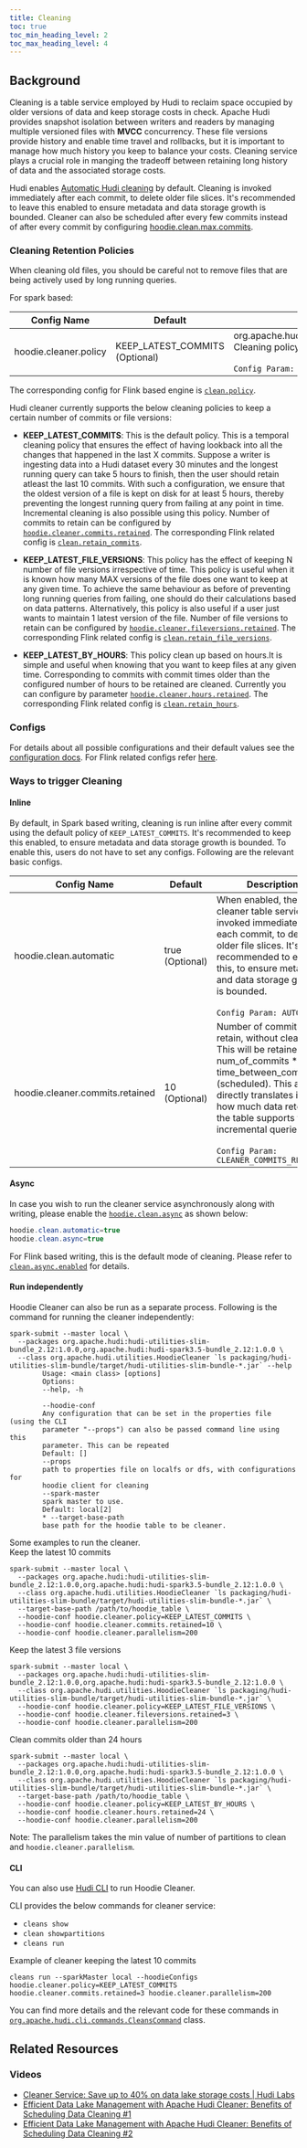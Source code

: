 ```yaml
---
title: Cleaning
toc: true
toc_min_heading_level: 2
toc_max_heading_level: 4
---
```

## Background
Cleaning is a table service employed by Hudi to reclaim space occupied by older versions of data and keep storage costs 
in check. Apache Hudi provides snapshot isolation between writers and readers by managing multiple versioned files with **MVCC** 
concurrency. These file versions provide history and enable time travel and rollbacks, but it is important to manage 
how much history you keep to balance your costs. Cleaning service plays a crucial role in manging the tradeoff between 
retaining long history of data and the associated storage costs.  

Hudi enables [Automatic Hudi cleaning](/docs/configurations/#hoodiecleanautomatic) by default. Cleaning is invoked 
immediately after each commit, to delete older file slices. It's recommended to leave this enabled to ensure metadata 
and data storage growth is bounded. Cleaner can also be scheduled after every few commits instead of after every commit by 
configuring [hoodie.clean.max.commits](https://hudi.apache.org/docs/configurations#hoodiecleanmaxcommits).

### Cleaning Retention Policies 
When cleaning old files, you should be careful not to remove files that are being actively used by long running queries.

For spark based:

| Config Name                                        | Default                        | Description                                                                                                                 |
|----------------------------------------------------|--------------------------------|-----------------------------------------------------------------------------------------------------------------------------|
| hoodie.cleaner.policy                              | KEEP_LATEST_COMMITS (Optional) | org.apache.hudi.common.model.HoodieCleaningPolicy: Cleaning policy to be used. <br /><br />`Config Param: CLEANER_POLICY`   |

The corresponding config for Flink based engine is [`clean.policy`](https://hudi.apache.org/docs/configurations/#cleanpolicy).

Hudi cleaner currently supports the below cleaning policies to keep a certain number of commits or file versions:

- **KEEP_LATEST_COMMITS**: This is the default policy. This is a temporal cleaning policy that ensures the effect of
  having lookback into all the changes that happened in the last X commits. Suppose a writer is ingesting data
  into a Hudi dataset every 30 minutes and the longest running query can take 5 hours to finish, then the user should
  retain atleast the last 10 commits. With such a configuration, we ensure that the oldest version of a file is kept on
  disk for at least 5 hours, thereby preventing the longest running query from failing at any point in time. Incremental
  cleaning is also possible using this policy.
  Number of commits to retain can be configured by [`hoodie.cleaner.commits.retained`](https://analytics.google.com/analytics/web/#/p300324801/reports/intelligenthome). 
  The corresponding Flink related config is [`clean.retain_commits`](https://hudi.apache.org/docs/configurations/#cleanretain_commits). 

- **KEEP_LATEST_FILE_VERSIONS**: This policy has the effect of keeping N number of file versions irrespective of time.
  This policy is useful when it is known how many MAX versions of the file does one want to keep at any given time.
  To achieve the same behaviour as before of preventing long running queries from failing, one should do their calculations
  based on data patterns. Alternatively, this policy is also useful if a user just wants to maintain 1 latest version of the file.
  Number of file versions to retain can be configured by [`hoodie.cleaner.fileversions.retained`](https://hudi.apache.org/docs/configurations/#hoodiecleanerfileversionsretained).
  The corresponding Flink related config is [`clean.retain_file_versions`](https://hudi.apache.org/docs/configurations/#cleanretain_file_versions).

- **KEEP_LATEST_BY_HOURS**: This policy clean up based on hours.It is simple and useful when knowing that you want to 
  keep files at any given time. Corresponding to commits with commit times older than the configured number of hours to 
  be retained are cleaned. Currently you can configure by parameter [`hoodie.cleaner.hours.retained`](https://hudi.apache.org/docs/configurations/#hoodiecleanerhoursretained).
  The corresponding Flink related config is [`clean.retain_hours`](https://hudi.apache.org/docs/configurations/#cleanretain_hours).

### Configs
For details about all possible configurations and their default values see the [configuration docs](https://hudi.apache.org/docs/next/configurations/#Clean-Configs).
For Flink related configs refer [here](https://hudi.apache.org/docs/next/configurations/#FLINK_SQL).

### Ways to trigger Cleaning

#### Inline

By default, in Spark based writing, cleaning is run inline after every commit using the default policy of `KEEP_LATEST_COMMITS`. It's recommended 
to keep this enabled, to ensure metadata and data storage growth is bounded. To enable this, users do not have to set any configs. Following are the relevant basic configs.

| Config Name                      | Default          | Description                                                                                                                                                                                                                                                                            |
|----------------------------------| -----------------|----------------------------------------------------------------------------------------------------------------------------------------------------------------------------------------------------------------------------------------------------------------------------------------|
| hoodie.clean.automatic           | true (Optional)  | When enabled, the cleaner table service is invoked immediately after each commit, to delete older file slices. It's recommended to enable this, to ensure metadata and data storage growth is bounded.<br /><br />`Config Param: AUTO_CLEAN`                                           |
| hoodie.cleaner.commits.retained  | 10 (Optional)    | Number of commits to retain, without cleaning. This will be retained for num_of_commits * time_between_commits (scheduled). This also directly translates into how much data retention the table supports for incremental queries.<br /><br />`Config Param: CLEANER_COMMITS_RETAINED` |


#### Async
In case you wish to run the cleaner service asynchronously along with writing, please enable the [`hoodie.clean.async`](https://hudi.apache.org/docs/configurations#hoodiecleanasync) as shown below:
```java
hoodie.clean.automatic=true
hoodie.clean.async=true
```

For Flink based writing, this is the default mode of cleaning. Please refer to [`clean.async.enabled`](https://hudi.apache.org/docs/configurations/#cleanasyncenabled) for details.

#### Run independently
Hoodie Cleaner can also be run as a separate process. Following is the command for running the cleaner independently:
```
spark-submit --master local \
  --packages org.apache.hudi:hudi-utilities-slim-bundle_2.12:1.0.0,org.apache.hudi:hudi-spark3.5-bundle_2.12:1.0.0 \
  --class org.apache.hudi.utilities.HoodieCleaner `ls packaging/hudi-utilities-slim-bundle/target/hudi-utilities-slim-bundle-*.jar` --help
        Usage: <main class> [options]
        Options:
        --help, -h

        --hoodie-conf
        Any configuration that can be set in the properties file (using the CLI
        parameter "--props") can also be passed command line using this
        parameter. This can be repeated
        Default: []
        --props
        path to properties file on localfs or dfs, with configurations for
        hoodie client for cleaning
        --spark-master
        spark master to use.
        Default: local[2]
        * --target-base-path
        base path for the hoodie table to be cleaner.
```
Some examples to run the cleaner.    
Keep the latest 10 commits
```
spark-submit --master local \
  --packages org.apache.hudi:hudi-utilities-slim-bundle_2.12:1.0.0,org.apache.hudi:hudi-spark3.5-bundle_2.12:1.0.0 \
  --class org.apache.hudi.utilities.HoodieCleaner `ls packaging/hudi-utilities-slim-bundle/target/hudi-utilities-slim-bundle-*.jar` \
  --target-base-path /path/to/hoodie_table \
  --hoodie-conf hoodie.cleaner.policy=KEEP_LATEST_COMMITS \
  --hoodie-conf hoodie.cleaner.commits.retained=10 \
  --hoodie-conf hoodie.cleaner.parallelism=200
```
Keep the latest 3 file versions
```
spark-submit --master local \
  --packages org.apache.hudi:hudi-utilities-slim-bundle_2.12:1.0.0,org.apache.hudi:hudi-spark3.5-bundle_2.12:1.0.0 \
  --class org.apache.hudi.utilities.HoodieCleaner `ls packaging/hudi-utilities-slim-bundle/target/hudi-utilities-slim-bundle-*.jar` \
  --hoodie-conf hoodie.cleaner.policy=KEEP_LATEST_FILE_VERSIONS \
  --hoodie-conf hoodie.cleaner.fileversions.retained=3 \
  --hoodie-conf hoodie.cleaner.parallelism=200
```
Clean commits older than 24 hours
```
spark-submit --master local \
  --packages org.apache.hudi:hudi-utilities-slim-bundle_2.12:1.0.0,org.apache.hudi:hudi-spark3.5-bundle_2.12:1.0.0 \
  --class org.apache.hudi.utilities.HoodieCleaner `ls packaging/hudi-utilities-slim-bundle/target/hudi-utilities-slim-bundle-*.jar` \
  --target-base-path /path/to/hoodie_table \
  --hoodie-conf hoodie.cleaner.policy=KEEP_LATEST_BY_HOURS \
  --hoodie-conf hoodie.cleaner.hours.retained=24 \
  --hoodie-conf hoodie.cleaner.parallelism=200
```
Note: The parallelism takes the min value of number of partitions to clean and `hoodie.cleaner.parallelism`.

#### CLI
You can also use [Hudi CLI](/docs/cli) to run Hoodie Cleaner.

CLI provides the below commands for cleaner service:
- `cleans show`
- `clean showpartitions`
- `cleans run`

Example of cleaner keeping the latest 10 commits
```
cleans run --sparkMaster local --hoodieConfigs hoodie.cleaner.policy=KEEP_LATEST_COMMITS hoodie.cleaner.commits.retained=3 hoodie.cleaner.parallelism=200
```

You can find more details and the relevant code for these commands in [`org.apache.hudi.cli.commands.CleansCommand`](https://github.com/apache/hudi/blob/master/hudi-cli/src/main/java/org/apache/hudi/cli/commands/CleansCommand.java) class. 

## Related Resources
<h3>Videos</h3>

* [Cleaner Service: Save up to 40% on data lake storage costs | Hudi Labs](https://youtu.be/mUvRhJDoO3w)
* [Efficient Data Lake Management with Apache Hudi Cleaner: Benefits of Scheduling Data Cleaning #1](https://www.youtube.com/watch?v=CEzgFtmVjx4)
* [Efficient Data Lake Management with Apache Hudi Cleaner: Benefits of Scheduling Data Cleaning #2](https://www.youtube.com/watch?v=RbBF9Ys2GqM)